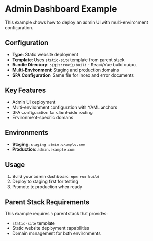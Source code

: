 # Admin Dashboard Example

This example shows how to deploy an admin UI with multi-environment configuration.

## Configuration

- **Type**: Static website deployment
- **Template**: Uses `static-site` template from parent stack
- **Bundle Directory**: `${git:root}/build` - React/Vue build output
- **Multi-Environment**: Staging and production domains
- **SPA Configuration**: Same file for index and error documents

## Key Features

- Admin UI deployment
- Multi-environment configuration with YAML anchors
- SPA configuration for client-side routing
- Environment-specific domains

## Environments

- **Staging**: `staging-admin.example.com`
- **Production**: `admin.example.com`

## Usage

1. Build your admin dashboard: `npm run build`
2. Deploy to staging first for testing
3. Promote to production when ready

## Parent Stack Requirements

This example requires a parent stack that provides:
- `static-site` template
- Static website deployment capabilities
- Domain management for both environments
